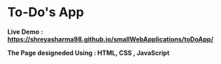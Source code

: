 # <b>To-Do's App<b>

 Live Demo : https://shreyasharma98.github.io/smallWebApplications/toDoApp/
 
 
 
 The Page designeded Using : HTML, CSS , JavaScript